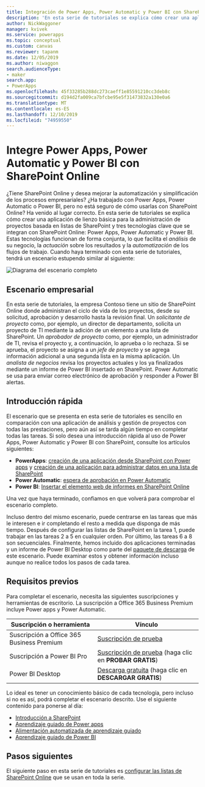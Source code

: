 ```yaml
---
title: Integración de Power Apps, Power Automatic y Power BI con SharePoint Online (Introducción) | Microsoft Docs
description: 'En esta serie de tutoriales se explica cómo crear una aplicación de lienzo básica para la administración de proyectos basada en listas de SharePoint y tres tecnologías clave que se integran con SharePoint Online: Power Apps, Power Automatic y Power BI.'
author: NickWaggoner
manager: kvivek
ms.service: powerapps
ms.topic: conceptual
ms.custom: canvas
ms.reviewer: tapanm
ms.date: 12/05/2019
ms.author: niwaggon
search.audienceType:
- maker
search.app:
- PowerApps
ms.openlocfilehash: 45f33285b288dc273caeff1e85591210cc3deb8c
ms.sourcegitcommit: d194d2fa009ca7bfcbe95e5f31473832a130e0a6
ms.translationtype: MT
ms.contentlocale: es-ES
ms.lasthandoff: 12/10/2019
ms.locfileid: "74959550"
---
```

# <a name="integrate-power-apps-power-automate-and-power-bi-with-sharepoint-online"></a>Integre Power Apps, Power Automatic y Power BI con SharePoint Online
¿Tiene SharePoint Online y desea mejorar la automatización y simplificación de los procesos empresariales? ¿Ha trabajado con Power Apps, Power Automatic o Power BI, pero no está seguro de cómo usarlas con SharePoint Online? Ha venido al lugar correcto. En esta serie de tutoriales se explica cómo crear una aplicación de lienzo básica para la administración de proyectos basada en listas de SharePoint y tres tecnologías clave que se integran con SharePoint Online: Power Apps, Power Automatic y Power BI. Estas tecnologías funcionan de forma conjunta, lo que facilita el *análisis* de su negocio, la *actuación* sobre los resultados y la *automatización* de los flujos de trabajo. Cuando haya terminado con esta serie de tutoriales, tendrá un escenario estupendo similar al siguiente:

![Diagrama del escenario completo](./media/sharepoint-scenario-intro/composite-with-background.png)

## <a name="business-scenario"></a>Escenario empresarial
En esta serie de tutoriales, la empresa Contoso tiene un sitio de SharePoint Online donde administran el ciclo de vida de los proyectos, desde su solicitud, aprobación y desarrollo hasta la revisión final. Un *solicitante de proyecto* como, por ejemplo, un director de departamento, solicita un proyecto de TI mediante la adición de un elemento a una lista de SharePoint. Un *aprobador de proyecto* como, por ejemplo, un administrador de TI, revisa el proyecto y, a continuación, lo aprueba o lo rechaza. Si se aprueba, el proyecto se asigna a un *jefe de proyecto* y se agrega información adicional a una segunda lista en la misma aplicación. Un *analista de negocios* revisa los proyectos actuales y los ya finalizados mediante un informe de Power BI insertado en SharePoint.  Power Automatic se usa para enviar correo electrónico de aprobación y responder a Power BI alertas.

## <a name="getting-started-quickly"></a>Introducción rápida
El escenario que se presenta en esta serie de tutoriales es sencillo en comparación con una aplicación de análisis y gestión de proyectos con todas las prestaciones, pero aún así se tarda algún tiempo en completar todas las tareas. Si solo desea una introducción rápida al uso de Power Apps, Power Automatic y Power BI con SharePoint, consulte los artículos siguientes:

* **PowerApps**: [creación de una aplicación desde SharePoint con Power apps](app-from-sharepoint.md#create-an-app-from-within-sharepoint-online) y [creación de una aplicación para administrar datos en una lista de SharePoint](app-from-sharepoint.md)
* **Power Automatic**: [espera de aprobación en Power Automatic](https://docs.microsoft.com/flow/wait-for-approvals)
* **Power BI**: [Insertar el elemento web de informes en SharePoint Online](https://docs.microsoft.com/power-bi/service-embed-report-spo)

Una vez que haya terminado, confiamos en que volverá para comprobar el escenario completo.

Incluso dentro del mismo escenario, puede centrarse en las tareas que más le interesen e ir completando el resto a medida que disponga de más tiempo. Después de configurar las listas de SharePoint en la tarea 1, puede trabajar en las tareas 2 a 5 en cualquier orden. Por último, las tareas 6 a 8 son secuenciales. Finalmente, hemos incluido dos aplicaciones terminadas y un informe de Power BI Desktop como parte del [paquete de descarga](https://aka.ms/o4ia0f) de este escenario. Puede examinar estos y obtener información incluso aunque no realice todos los pasos de cada tarea.

## <a name="prerequisites"></a>Requisitos previos
Para completar el escenario, necesita las siguientes suscripciones y herramientas de escritorio. La suscripción a Office 365 Business Premium incluye Power apps y Power Automatic.

| **Suscripción o herramienta** | **Vínculo** |
| --- | --- |
| Suscripción a Office 365 Business Premium |[Suscripción de prueba](https://signup.microsoft.com/Signup?OfferId=467eab54-127b-42d3-b046-3844b860bebf&dl=O365_BUSINESS_PREMIUM&ali=1) |
| Suscripción a Power BI Pro |[Suscripción de prueba](https://powerbi.microsoft.com/get-started/) (haga clic en **PROBAR GRATIS**) |
| Power BI Desktop |[Descarga gratuita](https://powerbi.microsoft.com/get-started/) (haga clic en **DESCARGAR GRATIS**) |

Lo ideal es tener un conocimiento básico de cada tecnología, pero incluso si no es así, podrá completar el escenario descrito. Use el siguiente contenido para ponerse al día:

* [Introducción a SharePoint](https://support.office.com/article/Get-started-with-SharePoint-909ec2f0-05c8-4e92-8ad3-3f8b0b6cf261)
* [Aprendizaje guiado de Power apps](../../guided-learning/index.md)
* [Alimentación automatizada de aprendizaje guiado](https://docs.microsoft.com/flow/guided-learning/)
* [Aprendizaje guiado de Power BI](https://docs.microsoft.com/power-bi/guided-learning/)

## <a name="next-steps"></a>Pasos siguientes
El siguiente paso en esta serie de tutoriales es [configurar las listas de SharePoint Online](sharepoint-scenario-setup.md) que se usan en toda la serie.

